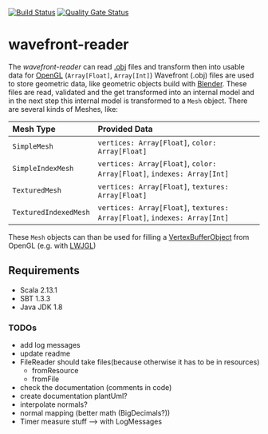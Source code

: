 [![Build Status](https://travis-ci.com/mwttg/wavefront-reader.svg?branch=master)](https://travis-ci.com/mwttg/wavefront-reader)
[![Quality Gate Status](https://sonarcloud.io/api/project_badges/measure?project=mwttg_wavefront-reader&metric=alert_status)](https://sonarcloud.io/dashboard?id=mwttg_wavefront-reader)
# wavefront-reader
The _wavefront-reader_ can read [.obj][wavefront] files and transform then into usable data for [OpenGL][opengl] (`Array[Float]`, `Array[Int]`)
Wavefront (.obj) files are used to store geometric data, like geometric objects build with [Blender][blender].
These files are read, validated and the get transformed into an internal model and in the next step this internal model is transformed to a `Mesh` object.
There are several kinds of Meshes, like:

| Mesh Type             |  Provided Data                                                            | 
|:----------------------|:--------------------------------------------------------------------------|
| `SimpleMesh`          | `vertices: Array[Float]`, `color: Array[Float]`                           |
| `SimpleIndexMesh`     | `vertices: Array[Float]`, `color: Array[Float]`, `indexes: Array[Int]`    |
| `TexturedMesh`        | `vertices: Array[Float]`, `textures: Array[Float]`                        |
| `TexturedIndexedMesh` | `vertices: Array[Float]`, `textures: Array[Float]`, `indexes: Array[Int]` |
 
These `Mesh` objects can than be used for filling a [VertexBufferObject][vertexBufferObject] from OpenGL (e.g. with [LWJGL][lwjgl])

## Requirements
* Scala 2.13.1
* SBT 1.3.3
* Java JDK 1.8

### TODOs
- add log messages
- update readme
- FileReader should take files(because otherwise it has to be in resources)
  - fromResource
  - fromFile
- check the documentation (comments in code)
- create documentation plantUml?
- interpolate normals?
- normal mapping (better math (BigDecimals?))
- Timer measure stuff --> with LogMessages
  
  
[blender]: https://www.blender.org/
[lwjgl]: https://www.lwjgl.org/
[opengl]: https://www.opengl.org/
[vertexBufferObject]: https://en.wikipedia.org/wiki/Vertex_buffer_object
[wavefront]: https://en.wikipedia.org/wiki/Wavefront_.obj_file
